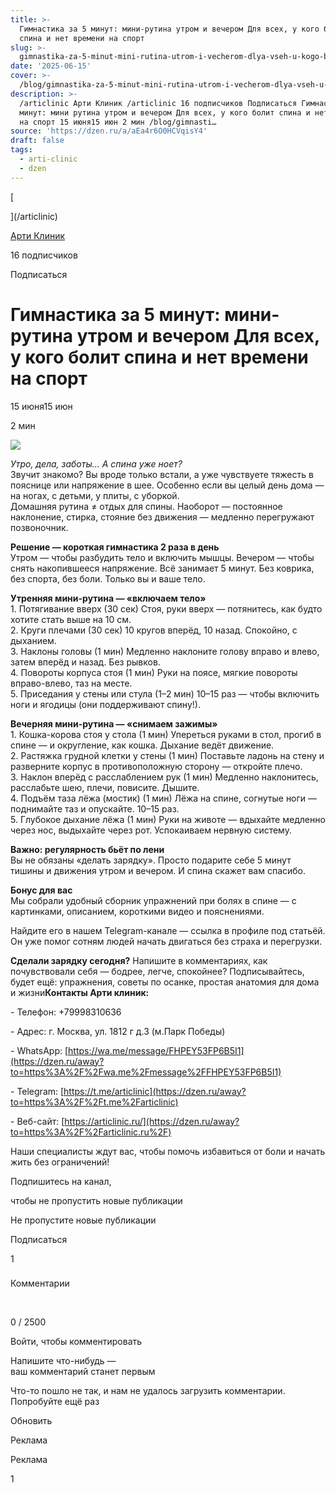 ```yaml
---
title: >-
  Гимнастика за 5 минут: мини-рутина утром и вечером Для всех, у кого болит
  спина и нет времени на спорт
slug: >-
  gimnastika-za-5-minut-mini-rutina-utrom-i-vecherom-dlya-vseh-u-kogo-bolit-spina-
date: '2025-06-15'
cover: >-
  /blog/gimnastika-za-5-minut-mini-rutina-utrom-i-vecherom-dlya-vseh-u-kogo-bolit-spina-/cover.jpg
description: >-
  /articlinic Арти Клиник /articlinic 16 подписчиков Подписаться Гимнастика за 5
  минут: мини рутина утром и вечером Для всех, у кого болит спина и нет времени
  на спорт 15 июня15 июн 2 мин /blog/gimnasti…
source: 'https://dzen.ru/a/aEa4r6O0HCVqisY4'
draft: false
tags:
  - arti-clinic
  - dzen
---
```

[

](/articlinic)

[Арти Клиник](/articlinic)

16 подписчиков

Подписаться

# Гимнастика за 5 минут: мини-рутина утром и вечером Для всех, у кого болит спина и нет времени на спорт

15 июня15 июн

2 мин

![](/blog/gimnastika-za-5-minut-mini-rutina-utrom-i-vecherom-dlya-vseh-u-kogo-bolit-spina-/img-0.jpg)

_Утро, дела, заботы… А спина уже ноет?_  
Звучит знакомо? Вы вроде только встали, а уже чувствуете тяжесть в пояснице или напряжение в шее. Особенно если вы целый день дома — на ногах, с детьми, у плиты, с уборкой.  
Домашняя рутина ≠ отдых для спины. Наоборот — постоянное наклонение, стирка, стояние без движения — медленно перегружают позвоночник.  
  
**Решение — короткая гимнастика 2 раза в день**  
Утром — чтобы разбудить тело и включить мышцы. Вечером — чтобы снять накопившееся напряжение. Всё занимает 5 минут. Без коврика, без спорта, без боли. Только вы и ваше тело.  
  
**Утренняя мини-рутина — «включаем тело»**  
1\. Потягивание вверх (30 сек) Стоя, руки вверх — потянитесь, как будто хотите стать выше на 10 см.  
2\. Круги плечами (30 сек) 10 кругов вперёд, 10 назад. Спокойно, с дыханием.  
3\. Наклоны головы (1 мин) Медленно наклоните голову вправо и влево, затем вперёд и назад. Без рывков.  
4\. Повороты корпуса стоя (1 мин) Руки на поясе, мягкие повороты вправо-влево, таз на месте.  
5\. Приседания у стены или стула (1–2 мин) 10–15 раз — чтобы включить ноги и ягодицы (они поддерживают спину!).  
  
**Вечерняя мини-рутина — «снимаем зажимы»**  
1\. Кошка-корова стоя у стола (1 мин) Упереться руками в стол, прогиб в спине — и округление, как кошка. Дыхание ведёт движение.  
2\. Растяжка грудной клетки у стены (1 мин) Поставьте ладонь на стену и разверните корпус в противоположную сторону — откройте плечо.  
3\. Наклон вперёд с расслаблением рук (1 мин) Медленно наклонитесь, расслабьте шею, плечи, повисите. Дышите.  
4\. Подъём таза лёжа (мостик) (1 мин) Лёжа на спине, согнутые ноги — поднимайте таз и опускайте. 10–15 раз.  
5\. Глубокое дыхание лёжа (1 мин) Руки на животе — вдыхайте медленно через нос, выдыхайте через рот. Успокаиваем нервную систему.  
  
**Важно: регулярность бьёт по лени**  
Вы не обязаны «делать зарядку». Просто подарите себе 5 минут тишины и движения утром и вечером. И спина скажет вам спасибо.  
  
**Бонус для вас**  
Мы собрали удобный сборник упражнений при болях в спине — с картинками, описанием, короткими видео и пояснениями.

  
Найдите его в нашем Telegram-канале — ссылка в профиле под статьёй. Он уже помог сотням людей начать двигаться без страха и перегрузки.  
  
**Сделали зарядку сегодня?** Напишите в комментариях, как почувствовали себя — бодрее, легче, спокойнее? Подписывайтесь, будет ещё: упражнения, советы по осанке, простая анатомия для дома и жизни**Контакты Арти клиник:**

\- Телефон: +79998310636

\- Адрес: г. Москва, ул. 1812 г д.3 (м.Парк Победы)

\- WhatsApp: [https://wa.me/message/FHPEY53FP6B5I1](https://dzen.ru/away?to=https%3A%2F%2Fwa.me%2Fmessage%2FFHPEY53FP6B5I1)

\- Telegram: [https://t.me/articlinic](https://dzen.ru/away?to=https%3A%2F%2Ft.me%2Farticlinic)

\- Веб-сайт: [https://articlinic.ru/](https://dzen.ru/away?to=https%3A%2F%2Farticlinic.ru%2F)

Наши специалисты ждут вас, чтобы помочь избавиться от боли и начать жить без ограничений!

Подпишитесь на канал,

чтобы не пропустить новые публикации

Не пропустите новые публикации

Подписаться

1

### 

Комментарии

⁠

0 / 2500

Войти, чтобы комментировать

Напишите что-нибудь —  
ваш комментарий станет первым

Что-то пошло не так, и нам не удалось загрузить комментарии. Попробуйте ещё раз

Обновить

Реклама

Реклама

1
